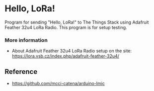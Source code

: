 # Hello, LoRa!

Program for sending "Hello, LoRa!" to The Things Stack using Adafruit Feather 32u4 LoRa Radio. This program is for setup testing.

### More information
- About Adafruit Feather 32u4 LoRa Radio setup on the site: https://lora.vsb.cz/index.php/adafruit-feather-32u4/

## Reference
- https://github.com/mcci-catena/arduino-lmic
